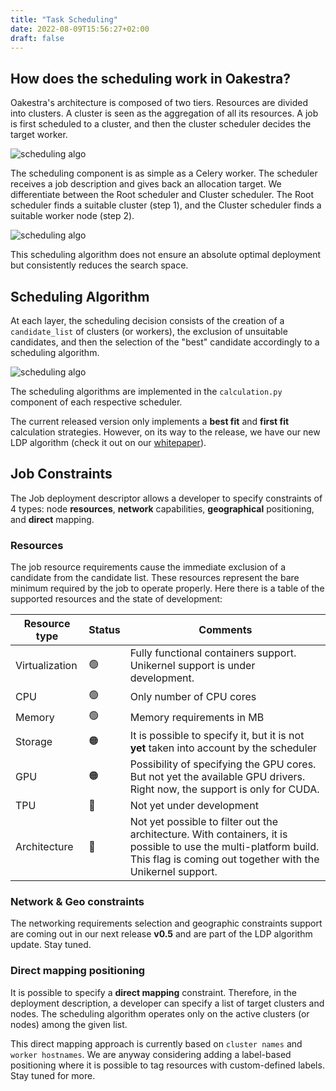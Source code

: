 ```yaml
---
title: "Task Scheduling"
date: 2022-08-09T15:56:27+02:00
draft: false
---
```


## How does the scheduling work in Oakestra?


Oakestra's architecture is composed of two tiers. Resources are divided into clusters. A cluster is seen as the aggregation of all its resources. A job is first scheduled to a cluster, and then the cluster scheduler decides the target worker.  

![scheduling algo](/oakestra/cluster-worker-selection.png)

The scheduling component is as simple as a Celery worker. The scheduler receives a job description and gives back an allocation target. We differentiate between the Root scheduler and Cluster scheduler. The Root scheduler finds a suitable cluster (step 1), and the Cluster scheduler finds a suitable worker node (step 2).

![scheduling algo](/oakestra/scheduling-celery-worker.png)

This scheduling algorithm does not ensure an absolute optimal deployment but consistently reduces the search space. 

## Scheduling Algorithm

At each layer, the scheduling decision consists of the creation of a `candidate_list` of clusters (or workers), the exclusion of unsuitable candidates, and then the selection of the "best" candidate accordingly to a scheduling algorithm.

![scheduling algo](/oakestra/scheduling-algo.png)

The scheduling algorithms are implemented in the `calculation.py` component of each respective scheduler. 

The current released version only implements a **best fit** and **first fit** calculation strategies. However, on its way to the release, we have our new LDP algorithm (check it out on our [whitepaper](https://arxiv.org/pdf/2207.01577.pdf)).

## Job Constraints

The Job deployment descriptor allows a developer to specify constraints of 4 types: node **resources**, **network** capabilities, **geographical** positioning, and **direct** mapping. 

### Resources

The job resource requirements cause the immediate exclusion of a candidate from the candidate list. These resources represent the bare minimum required by the job to operate properly. Here there is a table of the supported resources and the state of development:

|Resource type|Status|Comments|
|---|---|---|
|Virtualization|🟢|Fully functional containers support. Unikernel support is under development. |
|CPU|🟢|Only number of CPU cores   
|Memory|🟢|Memory requirements in MB
|Storage|🟠|It is possible to specify it, but it is not **yet** taken into account by the scheduler 
|GPU|🟠|Possibility of specifying the GPU cores. But not yet the available GPU drivers. Right now, the support is only for CUDA.
|TPU|🔴|Not yet under development
|Architecture|🔴|Not yet possible to filter out the architecture. With containers, it is possible to use the multi-platform build. This flag is coming out together with the Unikernel support. 

### Network & Geo constraints

The networking requirements selection and geographic constraints support are coming out in our next release **v0.5** and are part of the LDP algorithm update. Stay tuned. 

### Direct mapping positioning

It is possible to specify a **direct mapping** constraint. Therefore, in the deployment description, a developer can specify a list of target clusters and nodes. The scheduling algorithm operates only on the active clusters (or nodes) among the given list. 

This direct mapping approach is currently based on `cluster names` and `worker hostnames`. We are anyway considering adding a label-based positioning where it is possible to tag resources with custom-defined labels. Stay tuned for more.








